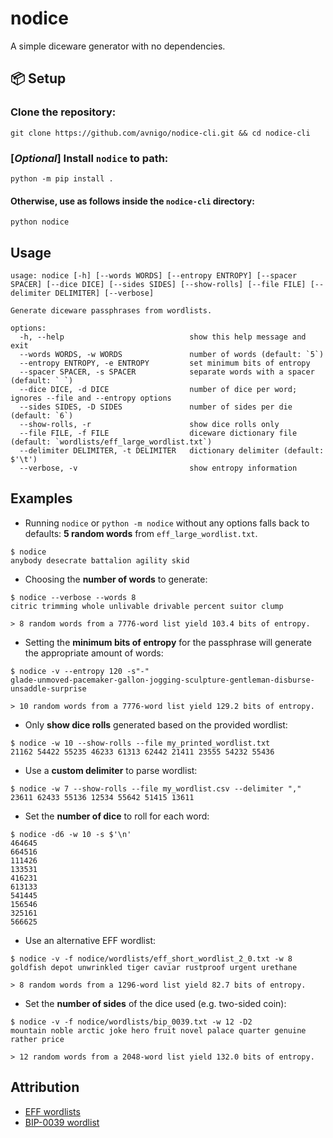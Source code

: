 # nodice

A simple diceware generator with no dependencies.

## 📦 Setup

### Clone the repository:

```pwsh
git clone https://github.com/avnigo/nodice-cli.git && cd nodice-cli
```

### [*Optional*] Install `nodice` to path:

```pwsh
python -m pip install .
```

#### Otherwise, use as follows inside the `nodice-cli` directory:

```pwsh
python nodice
```

## Usage

```pwsh
usage: nodice [-h] [--words WORDS] [--entropy ENTROPY] [--spacer SPACER] [--dice DICE] [--sides SIDES] [--show-rolls] [--file FILE] [--delimiter DELIMITER] [--verbose]

Generate diceware passphrases from wordlists.

options:
  -h, --help                            show this help message and exit
  --words WORDS, -w WORDS               number of words (default: `5`)
  --entropy ENTROPY, -e ENTROPY         set minimum bits of entropy
  --spacer SPACER, -s SPACER            separate words with a spacer (default: ` `)
  --dice DICE, -d DICE                  number of dice per word; ignores --file and --entropy options
  --sides SIDES, -D SIDES               number of sides per die (default: `6`)
  --show-rolls, -r                      show dice rolls only
  --file FILE, -f FILE                  diceware dictionary file (default: `wordlists/eff_large_wordlist.txt`)
  --delimiter DELIMITER, -t DELIMITER   dictionary delimiter (default: $'\t')
  --verbose, -v                         show entropy information
```

## Examples

- Running `nodice` or `python -m nodice` without any options falls back to defaults: **5 random words** from `eff_large_wordlist.txt`.

```console
$ nodice
anybody desecrate battalion agility skid
```

- Choosing the **number of words** to generate:

```console
$ nodice --verbose --words 8
citric trimming whole unlivable drivable percent suitor clump

> 8 random words from a 7776-word list yield 103.4 bits of entropy.
```

- Setting the **minimum bits of entropy** for the passphrase will generate the appropriate amount of words:

```console
$ nodice -v --entropy 120 -s"-"
glade-unmoved-pacemaker-gallon-jogging-sculpture-gentleman-disburse-unsaddle-surprise

> 10 random words from a 7776-word list yield 129.2 bits of entropy.
```

- Only **show dice rolls** generated based on the provided wordlist:

```console
$ nodice -w 10 --show-rolls --file my_printed_wordlist.txt
21162 54422 55235 46233 61313 62442 21411 23555 54232 55436
```

- Use a **custom delimiter** to parse wordlist:

```console
$ nodice -w 7 --show-rolls --file my_wordlist.csv --delimiter ","
23611 62433 55136 12534 55642 51415 13611
```

- Set the **number of dice** to roll for each word:

```console
$ nodice -d6 -w 10 -s $'\n'
464645
664516
111426
133531
416231
613133
541445
156546
325161
566625
```

- Use an alternative EFF wordlist:

```console
$ nodice -v -f nodice/wordlists/eff_short_wordlist_2_0.txt -w 8
goldfish depot unwrinkled tiger caviar rustproof urgent urethane

> 8 random words from a 1296-word list yield 82.7 bits of entropy.
```

- Set the **number of sides** of the dice used (e.g. two-sided coin):

```console
$ nodice -v -f nodice/wordlists/bip_0039.txt -w 12 -D2
mountain noble arctic joke hero fruit novel palace quarter genuine rather price

> 12 random words from a 2048-word list yield 132.0 bits of entropy.
```

## Attribution

- [EFF wordlists](https://www.eff.org/deeplinks/2016/07/new-wordlists-random-passphrases)
- [BIP-0039 wordlist](https://github.com/bitcoin/bips/blob/master/bip-0039/bip-0039-wordlists.md)
